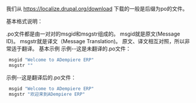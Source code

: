 我们从 https://localize.drupal.org/download 下载的一般是后缀为po的文件。

基本格式说明：

.po文件都是由一对对的msgid和msgstr组成的。
msgid就是原文(Message ID)。
msgstr就是译文（Message Translation)。
原文、译文相互对照，所以非常适于翻译。
基本示例
示例--这是未翻译的.po文件：
```bash
 msgid "Welcome to ADempiere ERP"
 msgstr ""
``` 
示例--这是翻译后的.po文件：
```bash
 msgid "Welcome to ADempiere ERP"
 msgstr "欢迎来到ADempiere ERP"
``` 